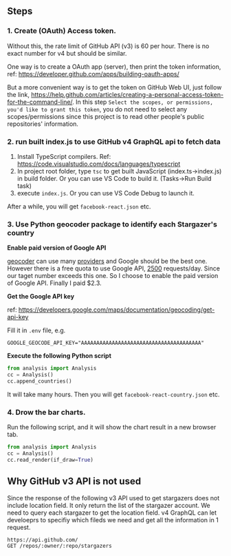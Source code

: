 
## Steps

### 1. Create (OAuth) Access token.

Without this, the rate limit of GitHub API (v3) is 60 per hour. There is no exact number for v4 but should be similar. 

One way is to create a OAuth app (server), then print the token information, ref: https://developer.github.com/apps/building-oauth-apps/

But a more convenient way is to get the token on GitHub Web UI, just follow the link,
https://help.github.com/articles/creating-a-personal-access-token-for-the-command-line/. In this step `Select the scopes, or permissions, you'd like to grant this token`, you do not need to select any scopes/permissions since this project is to read other people's public repositories' information.

### 2. run built index.js to use GitHub v4 GraphQL api to fetch data

1. Install TypeScript compilers. Ref: https://code.visualstudio.com/docs/languages/typescript
2. In project root folder, type `tsc` to get built JavaScript (index.ts->index.js) in build folder. Or you can use VS Code to build it. (Tasks->Run Build task)
3. execute `index.js`. Or you can use VS Code Debug to launch it. 

After a while, you will get `facebook-react.json` etc. 

### 3. Use Python geocoder package to identify each Stargazer's country

**Enable paid version of Google API**

[geocoder](https://github.com/DenisCarriere/geocoder) can use many [providers](https://github.com/DenisCarriere/geocoder#providers) and Google should be the best one. However there is a free quota to use Google API, [2500](https://developers.google.com/maps/documentation/geocoding/usage-limits) requests/day. Since our taget number exceeds this one. So I choose to enable the paid version of Google API. Finally I paid $2.3. 

**Get the Google API key**

ref: https://developers.google.com/maps/documentation/geocoding/get-api-key

Fill it in `.env` file, e.g.

```
GOOGLE_GEOCODE_API_KEY="AAAAAAAAAAAAAAAAAAAAAAAAAAAAAAAAAAAAAAA"
```

**Execute the following Python script**

```python
from analysis import Analysis
cc = Analysis()
cc.append_countries()  
```

It will take many hours. Then you will get `facebook-react-country.json` etc.

### 4. Drow the bar charts. 

Run the following script, and it will show the chart result in a new browser tab.

```python
from analysis import Analysis
cc = Analysis()
cc.read_render(if_draw=True)   
```

## Why GitHub v3 API is not used

Since the response of the following v3 API used to get stargazers does not include location field. It only return the list of the stargazer account. We need to query each stargazer to get the location field. v4 GraphQL can let develoeprs to specifiy which fileds we need and get all the information in 1 request. 

```
https://api.github.com/
GET /repos/:owner/:repo/stargazers
```

